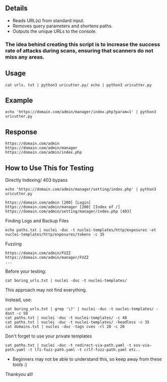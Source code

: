 ## Details

- Reads URL(s) from standard input.
- Removes query parameters and shortens paths.
- Outputs the unique URLs to the console.

### The idea behind creating this script is to increase the success rate of attacks during scans, ensuring that scanners do not miss any areas.
## Usage
`cat urls. txt | python3 uricutter.py/ echo | python3 uricutter.py`

## Example
`echo 'https://domain.com/admin/manager/index.php?param=1' | python3 uricutter.py`

## Response
```
https://domain.com/admin
https://domain.com/admin/manager
https://domain.com/admin/index.php
```

## How to Use This for Testing

Directly Indexing/ 403 bypass

`echo 'https://domain.com/admin/manager/setting/index.php' | python3 uricutter.py`

```
https://domain.com/admin [200] [Login]
https://domain.com/admin/manager [200] [Index of /]
https://domain.com/admin/setting/manager/index.php [403]
```

Finding Logs and Backup Files

`echo paths.txt | nuclei -duc -t nuclei-templates/http/exposures -et nuclei-templates/http/exposures/tokens -c 35`

Fuzzing
```
https://domain.com/admin/FUZZ
https://domain.com/admin/manager/FUZZ
...
```

Before your testing:

`cat boring_urls.txt | nuclei -duc -t nuclei-templates/`

This approach may not find everything. 

Instead, use:

```
cat boring_urls.txt | grep '\?' | nuclei -duc -t nuclei-templates/ -dast -c 50
cat paths.txt | nuclei -duc -t nuclei-templates/ -c 40
cat paths.txt | nuclei -duc -t nuclei-templates/ -headless -c 35
cat domains.txt | nuclei -duc -tags cves -rl 20 -c 20
```

Don't forget to use your private templates

```cat paths.txt | nuclei -duc -t redirect-via-path.yaml -t xss-via-path.yaml -t lfi-fuzz-path.yaml -t crlf-fuzz-path.yaml etc..```

* Beginners may not be able to understand this, so keep away from these tools :)

Thankyou all!
